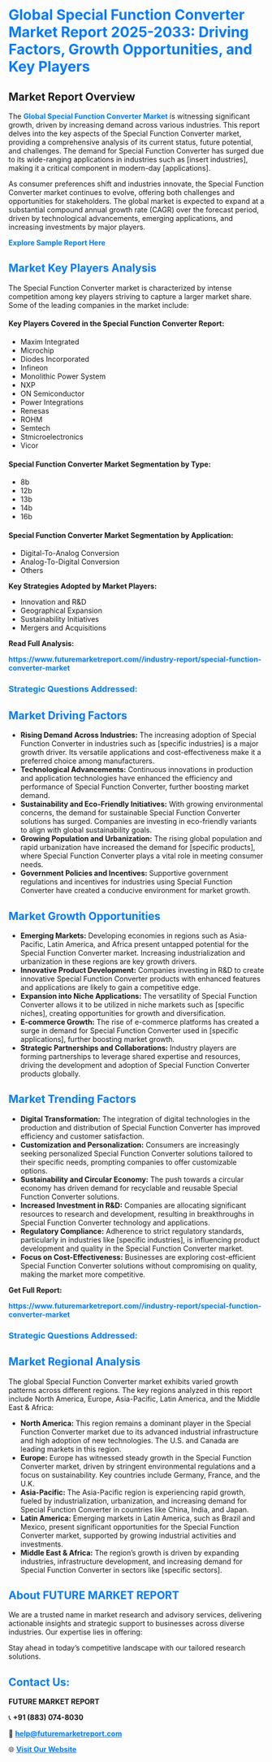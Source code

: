 <h1 style="color: #007BFF;">Global Special Function Converter Market Report 2025-2033: Driving Factors, Growth Opportunities, and Key Players</h1>

<section id="overview">
<h2>Market Report Overview</h2>
<p>The <a href="https://www.futuremarketreport.com//industry-report/special-function-converter-market" style="color: #007BFF; text-decoration: none;"><strong>Global Special Function Converter Market</strong></a> is witnessing significant growth, driven by increasing demand across various industries. This report delves into the key aspects of the Special Function Converter market, providing a comprehensive analysis of its current status, future potential, and challenges. The demand for Special Function Converter has surged due to its wide-ranging applications in industries such as [insert industries], making it a critical component in modern-day [applications].</p>
<p>As consumer preferences shift and industries innovate, the Special Function Converter market continues to evolve, offering both challenges and opportunities for stakeholders. The global market is expected to expand at a substantial compound annual growth rate (CAGR) over the forecast period, driven by technological advancements, emerging applications, and increasing investments by major players.</p>
</section>

<section id="overview">
<p><a href="https://www.futuremarketreport.com//request-sample/reportId=59176" style="color: #007BFF; text-decoration: none;"><strong>Explore Sample Report Here</strong></a></p>
</section>

<section id="key-players">
<h2 style="color: #007BFF;">Market Key Players Analysis</h2>
<p>The Special Function Converter market is characterized by intense competition among key players striving to capture a larger market share. Some of the leading companies in the market include:</p>
<h4>Key Players Covered in the Special Function Converter Report:</h4>
<ul><li>Maxim Integrated</li><li>Microchip</li><li>Diodes Incorporated</li><li>Infineon</li><li>Monolithic Power System</li><li>NXP</li><li>ON Semiconductor</li><li>Power Integrations</li><li>Renesas</li><li>ROHM</li><li>Semtech</li><li>Stmicroelectronics</li><li>Vicor</li></ul>
<h4>Special Function Converter Market Segmentation by Type:</h4>
<ul><li>8b</li><li>12b</li><li>13b</li><li>14b</li><li>16b</li></ul>

<h4>Special Function Converter Market Segmentation by Application:</h4>
<ul><li>Digital-To-Analog Conversion</li><li>Analog-To-Digital Conversion</li><li>Others</li></ul>
<p><strong>Key Strategies Adopted by Market Players:</strong></p>
<ul>
<li>Innovation and R&D</li>
<li>Geographical Expansion</li>
<li>Sustainability Initiatives</li>
<li>Mergers and Acquisitions</li>
</ul>
</section>

<section>
<p><strong>Read Full Analysis: </strong></p><a href="https://www.futuremarketreport.com//industry-report/special-function-converter-market" style="color: #007BFF; text-decoration: none;"><strong>https://www.futuremarketreport.com//industry-report/special-function-converter-market</strong></a>
<h3 style="color: #007BFF;">Strategic Questions Addressed:</h3>
</section>

<section id="driving-factors">
<h2 style="color: #007BFF;">Market Driving Factors</h2>
<ul>
<li><strong>Rising Demand Across Industries:</strong> The increasing adoption of Special Function Converter in industries such as [specific industries] is a major growth driver. Its versatile applications and cost-effectiveness make it a preferred choice among manufacturers.</li>
<li><strong>Technological Advancements:</strong> Continuous innovations in production and application technologies have enhanced the efficiency and performance of Special Function Converter, further boosting market demand.</li>
<li><strong>Sustainability and Eco-Friendly Initiatives:</strong> With growing environmental concerns, the demand for sustainable Special Function Converter solutions has surged. Companies are investing in eco-friendly variants to align with global sustainability goals.</li>
<li><strong>Growing Population and Urbanization:</strong> The rising global population and rapid urbanization have increased the demand for [specific products], where Special Function Converter plays a vital role in meeting consumer needs.</li>
<li><strong>Government Policies and Incentives:</strong> Supportive government regulations and incentives for industries using Special Function Converter have created a conducive environment for market growth.</li>
</ul>
</section>

<section id="growth-opportunities">
<h2 style="color: #007BFF;">Market Growth Opportunities</h2>
<ul>
<li><strong>Emerging Markets:</strong> Developing economies in regions such as Asia-Pacific, Latin America, and Africa present untapped potential for the Special Function Converter market. Increasing industrialization and urbanization in these regions are key growth drivers.</li>
<li><strong>Innovative Product Development:</strong> Companies investing in R&D to create innovative Special Function Converter products with enhanced features and applications are likely to gain a competitive edge.</li>
<li><strong>Expansion into Niche Applications:</strong> The versatility of Special Function Converter allows it to be utilized in niche markets such as [specific niches], creating opportunities for growth and diversification.</li>
<li><strong>E-commerce Growth:</strong> The rise of e-commerce platforms has created a surge in demand for Special Function Converter used in [specific applications], further boosting market growth.</li>
<li><strong>Strategic Partnerships and Collaborations:</strong> Industry players are forming partnerships to leverage shared expertise and resources, driving the development and adoption of Special Function Converter products globally.</li>
</ul>
</section>

<section id="trending-factors">
<h2 style="color: #007BFF;">Market Trending Factors</h2>
<ul>
<li><strong>Digital Transformation:</strong> The integration of digital technologies in the production and distribution of Special Function Converter has improved efficiency and customer satisfaction.</li>
<li><strong>Customization and Personalization:</strong> Consumers are increasingly seeking personalized Special Function Converter solutions tailored to their specific needs, prompting companies to offer customizable options.</li>
<li><strong>Sustainability and Circular Economy:</strong> The push towards a circular economy has driven demand for recyclable and reusable Special Function Converter solutions.</li>
<li><strong>Increased Investment in R&D:</strong> Companies are allocating significant resources to research and development, resulting in breakthroughs in Special Function Converter technology and applications.</li>
<li><strong>Regulatory Compliance:</strong> Adherence to strict regulatory standards, particularly in industries like [specific industries], is influencing product development and quality in the Special Function Converter market.</li>
<li><strong>Focus on Cost-Effectiveness:</strong> Businesses are exploring cost-efficient Special Function Converter solutions without compromising on quality, making the market more competitive.</li>
</ul>
</section>

<section>
<p><strong>Get Full Report: </strong></p><a href="https://www.futuremarketreport.com//industry-report/special-function-converter-market" style="color: #007BFF; text-decoration: none;"><strong>https://www.futuremarketreport.com//industry-report/special-function-converter-market</strong></a>
<h3 style="color: #007BFF;">Strategic Questions Addressed:</h3>
</section>


<section id="regional-analysis">
<h2 style="color: #007BFF;">Market Regional Analysis</h2>
<p>The global Special Function Converter market exhibits varied growth patterns across different regions. The key regions analyzed in this report include North America, Europe, Asia-Pacific, Latin America, and the Middle East & Africa:</p>
<ul>
<li><strong>North America:</strong> This region remains a dominant player in the Special Function Converter market due to its advanced industrial infrastructure and high adoption of new technologies. The U.S. and Canada are leading markets in this region.</li>
<li><strong>Europe:</strong> Europe has witnessed steady growth in the Special Function Converter market, driven by stringent environmental regulations and a focus on sustainability. Key countries include Germany, France, and the U.K.</li>
<li><strong>Asia-Pacific:</strong> The Asia-Pacific region is experiencing rapid growth, fueled by industrialization, urbanization, and increasing demand for Special Function Converter in countries like China, India, and Japan.</li>
<li><strong>Latin America:</strong> Emerging markets in Latin America, such as Brazil and Mexico, present significant opportunities for the Special Function Converter market, supported by growing industrial activities and investments.</li>
<li><strong>Middle East & Africa:</strong> The region’s growth is driven by expanding industries, infrastructure development, and increasing demand for Special Function Converter in sectors like [specific sectors].</li>
</ul>
</section>

<footer>
<h2 style="color: #007BFF;">About FUTURE MARKET REPORT</h2>
<p>We are a trusted name in market research and advisory services, delivering actionable insights and strategic support to businesses across diverse industries. Our expertise lies in offering:</p>

<p>Stay ahead in today’s competitive landscape with our tailored research solutions.</p>

<h2 style="color: #007BFF;">Contact Us:</h2>
<p><strong>FUTURE MARKET REPORT</strong></p>
<p>📞 <strong>+91 (883) 074-8030</strong></p>
<p>📧 <strong><a href="mailto:help@futuremarketreport.com" style="color: #007BFF;">help@futuremarketreport.com</a></strong></p>
<p>🌐 <strong><a href="https://www.futuremarketreport.com/" style="color: #007BFF;">Visit Our Website</a></strong></p>
</footer>